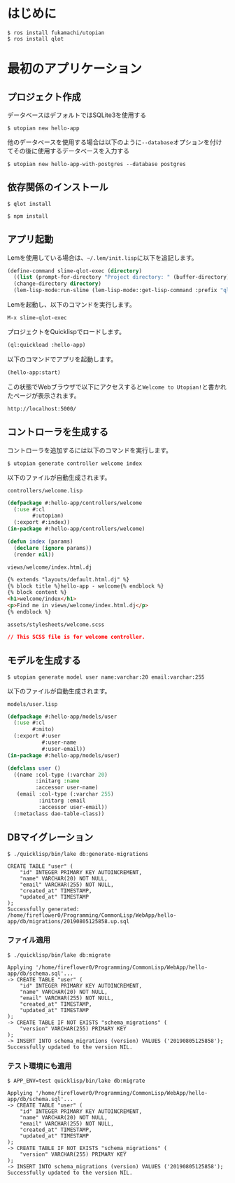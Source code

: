 # はじめに

```
$ ros install fukamachi/utopian
$ ros install qlot
```

# 最初のアプリケーション

## プロジェクト作成

データベースはデフォルトではSQLite3を使用する

```shell
$ utopian new hello-app
```

他のデータベースを使用する場合は以下のように`--database`オプションを付けてその後に使用するデータベースを入力する

```shell
$ utopian new hello-app-with-postgres --database postgres
```

## 依存関係のインストール

```shell
$ qlot install
```

```shell
$ npm install
```

## アプリ起動

Lemを使用している場合は、`~/.lem/init.lisp`に以下を追記します。

```lisp
(define-command slime-qlot-exec (directory)
  ((list (prompt-for-directory "Project directory: " (buffer-directory))))
  (change-directory directory)
  (lem-lisp-mode:run-slime (lem-lisp-mode::get-lisp-command :prefix "qlot exec ")))
```

Lemを起動し、以下のコマンドを実行します。

```
M-x slime-qlot-exec
```

プロジェクトをQuicklispでロードします。

```lisp
(ql:quickload :hello-app)
```

以下のコマンドでアプリを起動します。

```lisp
(hello-app:start)
```

この状態でWebブラウザで以下にアクセスすると`Welcome to Utopian!`と書かれたページが表示されます。

```
http://localhost:5000/
```

## コントローラを生成する

コントローラを追加するには以下のコマンドを実行します。

```
$ utopian generate controller welcome index
```

以下のファイルが自動生成されます。

```
controllers/welcome.lisp
```

```lisp
(defpackage #:hello-app/controllers/welcome
  (:use #:cl
        #:utopian)
  (:export #:index))
(in-package #:hello-app/controllers/welcome)

(defun index (params)
  (declare (ignore params))
  (render nil))
```

```
views/welcome/index.html.dj
```

```html
{% extends "layouts/default.html.dj" %}
{% block title %}hello-app - welcome{% endblock %}
{% block content %}
<h1>welcome/index</h1>
<p>Find me in views/welcome/index.html.dj</p>
{% endblock %}
```

```
assets/stylesheets/welcome.scss
```

```css
// This SCSS file is for welcome controller.
```

## モデルを生成する

```
$ utopian generate model user name:varchar:20 email:varchar:255
```

以下のファイルが自動生成されます。

```
models/user.lisp
```

```lisp
(defpackage #:hello-app/models/user
  (:use #:cl
        #:mito)
  (:export #:user
           #:user-name
           #:user-email))
(in-package #:hello-app/models/user)

(defclass user ()
  ((name :col-type (:varchar 20)
         :initarg :name
         :accessor user-name)
   (email :col-type (:varchar 255)
          :initarg :email
          :accessor user-email))
  (:metaclass dao-table-class))
```

## DBマイグレーション


```
$ ./quicklisp/bin/lake db:generate-migrations

CREATE TABLE "user" (
    "id" INTEGER PRIMARY KEY AUTOINCREMENT,
    "name" VARCHAR(20) NOT NULL,
    "email" VARCHAR(255) NOT NULL,
    "created_at" TIMESTAMP,
    "updated_at" TIMESTAMP
);
Successfully generated: /home/fireflower0/Programming/CommonLisp/WebApp/hello-app/db/migrations/20190805125858.up.sql
```

### ファイル適用

```
$ ./quicklisp/bin/lake db:migrate

Applying '/home/fireflower0/Programming/CommonLisp/WebApp/hello-app/db/schema.sql'...
-> CREATE TABLE "user" (
    "id" INTEGER PRIMARY KEY AUTOINCREMENT,
    "name" VARCHAR(20) NOT NULL,
    "email" VARCHAR(255) NOT NULL,
    "created_at" TIMESTAMP,
    "updated_at" TIMESTAMP
);
-> CREATE TABLE IF NOT EXISTS "schema_migrations" (
    "version" VARCHAR(255) PRIMARY KEY
);
-> INSERT INTO schema_migrations (version) VALUES ('20190805125858');
Successfully updated to the version NIL.
```

### テスト環境にも適用

```
$ APP_ENV=test quicklisp/bin/lake db:migrate

Applying '/home/fireflower0/Programming/CommonLisp/WebApp/hello-app/db/schema.sql'...
-> CREATE TABLE "user" (
    "id" INTEGER PRIMARY KEY AUTOINCREMENT,
    "name" VARCHAR(20) NOT NULL,
    "email" VARCHAR(255) NOT NULL,
    "created_at" TIMESTAMP,
    "updated_at" TIMESTAMP
);
-> CREATE TABLE IF NOT EXISTS "schema_migrations" (
    "version" VARCHAR(255) PRIMARY KEY
);
-> INSERT INTO schema_migrations (version) VALUES ('20190805125858');
Successfully updated to the version NIL.
```
